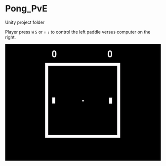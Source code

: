 # Pong_PvE

Unity project folder

Player press `W` `S` or `↑` `↓` to control the left paddle versus computer on the right.

![image](https://github.com/Shuo-Niu/Pong_PvE/blob/master/demo.gif)
